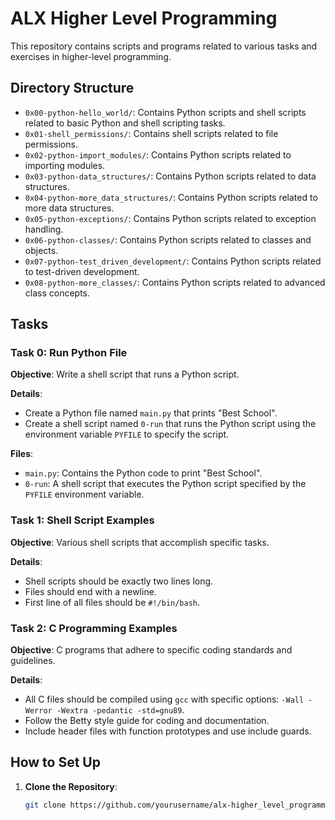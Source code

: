 # ALX Higher Level Programming

This repository contains scripts and programs related to various tasks and exercises in higher-level programming.

## Directory Structure

- `0x00-python-hello_world/`: Contains Python scripts and shell scripts related to basic Python and shell scripting tasks.
- `0x01-shell_permissions/`: Contains shell scripts related to file permissions.
- `0x02-python-import_modules/`: Contains Python scripts related to importing modules.
- `0x03-python-data_structures/`: Contains Python scripts related to data structures.
- `0x04-python-more_data_structures/`: Contains Python scripts related to more data structures.
- `0x05-python-exceptions/`: Contains Python scripts related to exception handling.
- `0x06-python-classes/`: Contains Python scripts related to classes and objects.
- `0x07-python-test_driven_development/`: Contains Python scripts related to test-driven development.
- `0x08-python-more_classes/`: Contains Python scripts related to advanced class concepts.

## Tasks

### Task 0: Run Python File

**Objective**: Write a shell script that runs a Python script.

**Details**:
- Create a Python file named `main.py` that prints "Best School".
- Create a shell script named `0-run` that runs the Python script using the environment variable `PYFILE` to specify the script.

**Files**:
- `main.py`: Contains the Python code to print "Best School".
- `0-run`: A shell script that executes the Python script specified by the `PYFILE` environment variable.

### Task 1: Shell Script Examples

**Objective**: Various shell scripts that accomplish specific tasks.

**Details**:
- Shell scripts should be exactly two lines long.
- Files should end with a newline.
- First line of all files should be `#!/bin/bash`.

### Task 2: C Programming Examples

**Objective**: C programs that adhere to specific coding standards and guidelines.

**Details**:
- All C files should be compiled using `gcc` with specific options: `-Wall -Werror -Wextra -pedantic -std=gnu89`.
- Follow the Betty style guide for coding and documentation.
- Include header files with function prototypes and use include guards.

## How to Set Up

1. **Clone the Repository**:
   ```bash
   git clone https://github.com/yourusername/alx-higher_level_programming.git

